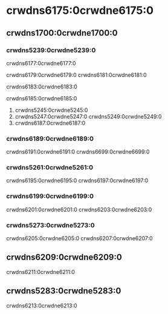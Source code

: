 ---
---

# crwdns6175:0crwdne6175:0

## crwdns1700:0crwdne1700:0
### crwdns5239:0crwdne5239:0

crwdns6177:0crwdne6177:0

crwdns6179:0crwdne6179:0 crwdns6181:0crwdne6181:0

crwdns6183:0crwdne6183:0

crwdns6185:0crwdne6185:0
1. crwdns5245:0crwdne5245:0
1. crwdns5247:0crwdne5247:0 crwdns5249:0crwdne5249:0
1. crwdns6187:0crwdne6187:0

### crwdns6189:0crwdne6189:0

crwdns6191:0crwdne6191:0 crwdns6699:0crwdne6699:0

### crwdns5261:0crwdne5261:0

crwdns6195:0crwdne6195:0 crwdns6197:0crwdne6197:0

### crwdns6199:0crwdne6199:0

crwdns6201:0crwdne6201:0 crwdns6203:0crwdne6203:0

### crwdns5273:0crwdne5273:0

crwdns6205:0crwdne6205:0 crwdns6207:0crwdne6207:0

## crwdns6209:0crwdne6209:0

crwdns6211:0crwdne6211:0

## crwdns5283:0crwdne5283:0

crwdns6213:0crwdne6213:0
